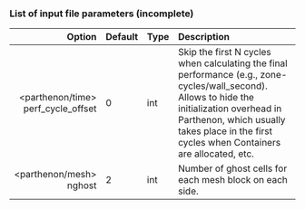 ### List of input file parameters (incomplete)

   |             Option                    | Default  | Type   | Description |
   | ------------------------------------: | :------- | :----- | :---------- |
   | <parthenon/time><br>perf_cycle_offset | 0        | int    | Skip the first N cycles when calculating the final performance (e.g., zone-cycles/wall_second). Allows to hide the initialization overhead in Parthenon, which usually takes place in the first cycles when Containers are allocated, etc. | 
   | <parthenon/mesh><br>nghost            | 2        | int    | Number of ghost cells for each mesh block on each side. | 
